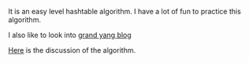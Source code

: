 It is an easy level hashtable algorithm. I have a lot of fun to practice this algorithm. 

I also like to look into [grand yang blog](https://www.cnblogs.com/grandyang/p/4606334.html)<br>

[Here](http://www.cnblogs.com/grandyang/p/7817011.html) is the discussion of the algorithm. 
